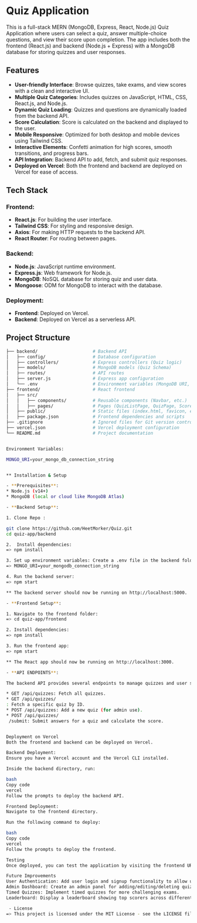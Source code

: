 # Quiz Application

This is a full-stack MERN (MongoDB, Express, React, Node.js) Quiz Application where users can select a quiz, answer multiple-choice questions, and view their score upon completion. The app includes both the frontend (React.js) and backend (Node.js + Express) with a MongoDB database for storing quizzes and user responses.

## Features

- **User-friendly Interface**: Browse quizzes, take exams, and view scores with a clean and interactive UI.
- **Multiple Quiz Categories**: Includes quizzes on JavaScript, HTML, CSS, React.js, and Node.js.
- **Dynamic Quiz Loading**: Quizzes and questions are dynamically loaded from the backend API.
- **Score Calculation**: Score is calculated on the backend and displayed to the user.
- **Mobile Responsive**: Optimized for both desktop and mobile devices using Tailwind CSS.
- **Interactive Elements**: Confetti animation for high scores, smooth transitions, and progress bars.
- **API Integration**: Backend API to add, fetch, and submit quiz responses.
- **Deployed on Vercel**: Both the frontend and backend are deployed on Vercel for ease of access.

## Tech Stack

### **Frontend**:
- **React.js**: For building the user interface.
- **Tailwind CSS**: For styling and responsive design.
- **Axios**: For making HTTP requests to the backend API.
- **React Router**: For routing between pages.
  
### **Backend**:
- **Node.js**: JavaScript runtime environment.
- **Express.js**: Web framework for Node.js.
- **MongoDB**: NoSQL database for storing quiz and user data.
- **Mongoose**: ODM for MongoDB to interact with the database.
  
### **Deployment**:
- **Frontend**: Deployed on Vercel.
- **Backend**: Deployed on Vercel as a serverless API.

## Project Structure

```bash
├── backend/                     # Backend API
│   ├── config/                  # Database configuration
│   ├── controllers/             # Express controllers (Quiz logic)
│   ├── models/                  # MongoDB models (Quiz Schema)
│   ├── routes/                  # API routes
│   ├── server.js                # Express app configuration
│   └── .env                     # Environment variables (MongoDB URI, etc.)
├── frontend/                    # React frontend
│   ├── src/
│   │   ├── components/          # Reusable components (Navbar, etc.)
│   │   ├── pages/               # Pages (QuizListPage, QuizPage, ScoreSummaryPage)
│   ├── public/                  # Static files (index.html, favicon, etc.)
│   ├── package.json             # Frontend dependencies and scripts
├── .gitignore                   # Ignored files for Git version control
├── vercel.json                  # Vercel deployment configuration
└── README.md                    # Project documentation


Environment Variables:

MONGO_URI=your_mongo_db_connection_string


** Installation & Setup 

- **Prerequisites**:
* Node.js (v14+)
* MongoDB (local or cloud like MongoDB Atlas)

- **Backend Setup**:

1. Clone Repo : 

git clone https://github.com/HeetMorker/Quiz.git
cd quiz-app/backend

2.  Install dependencies:
=> npm install

3. Set up environment variables: Create a .env file in the backend folder and add your MongoDB URI:
=> MONGO_URI=your_mongodb_connection_string

4. Run the backend server:
=> npm start

** The backend server should now be running on http://localhost:5000.

- **Frontend Setup**:

1. Navigate to the frontend folder:
=> cd quiz-app/frontend

2. Install dependencies:
=> npm install

3. Run the frontend app:
=> npm start

** The React app should now be running on http://localhost:3000.

- **API ENDPOINTS**:

The backend API provides several endpoints to manage quizzes and user submissions:

* GET /api/quizzes: Fetch all quizzes.
* GET /api/quizzes/
: Fetch a specific quiz by ID.
* POST /api/quizzes: Add a new quiz (for admin use).
* POST /api/quizzes/
 /submit: Submit answers for a quiz and calculate the score.


Deployment on Vercel
Both the frontend and backend can be deployed on Vercel.

Backend Deployment:
Ensure you have a Vercel account and the Vercel CLI installed.

Inside the backend directory, run:

bash
Copy code
vercel
Follow the prompts to deploy the backend API.

Frontend Deployment:
Navigate to the frontend directory.

Run the following command to deploy:

bash
Copy code
vercel
Follow the prompts to deploy the frontend.

Testing
Once deployed, you can test the application by visiting the frontend URL and interacting with the quizzes.

Future Improvements
User Authentication: Add user login and signup functionality to allow users to track their quiz progress.
Admin Dashboard: Create an admin panel for adding/editing/deleting quizzes.
Timed Quizzes: Implement timed quizzes for more challenging exams.
Leaderboard: Display a leaderboard showing top scorers across different quizzes.

 - License
=> This project is licensed under the MIT License - see the LICENSE file for details.